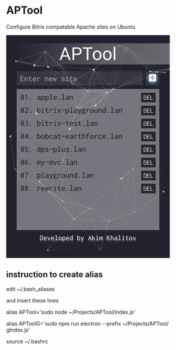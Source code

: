 # APTool
Configure Bitrix compatable Apache sites on Ubuntu

![Screenshot](APTool_011.png)

## instruction to create alias
edit  ~/.bash_aliases

and insert these lines

alias APTool='sudo node ~/Projects/APTool/index.js'

alias APToolG='sudo npm run electron --prefix ~/Projects/APTool/ gIndex.js'


source ~/.bashrc


